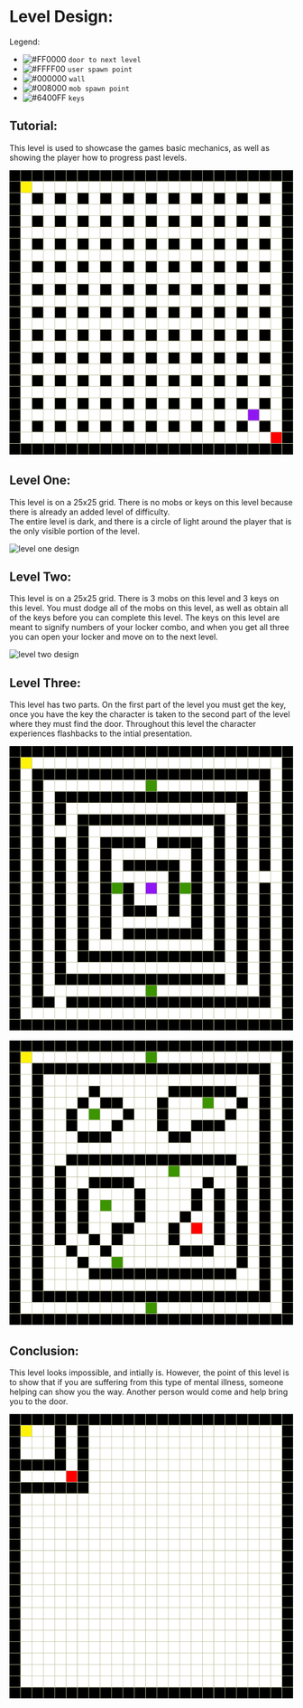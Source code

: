 # Level Design:
Legend:
- ![#FF0000](https://placehold.it/15/ff0000/000000?text=+) `door to next level`
- ![#FFFF00](https://placehold.it/15/ffff00/000000?text=+) `user spawn point`
- ![#000000](https://placehold.it/15/000000/000000?text=+) `wall`
- ![#008000](https://placehold.it/15/008000/000000?text=+) `mob spawn point`
- ![#6400FF](https://placehold.it/15/6400FF/000000?text=+) `keys`

## Tutorial:
This level is used to showcase the games basic mechanics, as well as showing the player how to progress past levels.

![tutorial design](https://github.com/notsaad/KinaxisContest/blob/master/GraphicsLibrary/LevelDesign/Tutorial/Tutorial%20Design.png)

## Level One:
This level is on a 25x25 grid. There is no mobs or keys on this level because there is already an added level of difficulty. <br>
The entire level is dark, and there is a circle of light around the player that is the only visible portion of the level.

![level one design](https://github.com/notsaad/KinaxisContest/blob/master/GraphicsLibrary/LevelDesign/Level1/Level1%20Design.png)

## Level Two:
This level is on a 25x25 grid. There is 3 mobs on this level and 3 keys on this level. You must dodge all of the mobs on this level, as well as obtain all of the keys before you can complete this level. The keys on this level are meant to signify numbers of your locker combo, and when you get all three you can open your locker and move on to the next level.

![level two design](https://github.com/notsaad/KinaxisContest/blob/master/GraphicsLibrary/LevelDesign/Level2/Level2%20Design.png)

## Level Three:
This level has two parts. On the first part of the level you must get the key, once you have the key the character is taken to the second part of the level where they must find the door. Throughout this level the character experiences flashbacks to the intial presentation.

![level three design part one](https://github.com/notsaad/KinaxisContest/blob/master/GraphicsLibrary/LevelDesign/Level3/Level3%20Design%20(1).png)

![level three design part two](https://github.com/notsaad/KinaxisContest/blob/master/GraphicsLibrary/LevelDesign/Level3/Level3%20Design%20(2).png)

## Conclusion:
This level looks impossible, and intially is. However, the point of this level is to show that if you are suffering from this type of mental illness, someone helping can show you the way. Another person would come and help bring you to the door.

![conclusion design](https://github.com/notsaad/KinaxisContest/blob/master/GraphicsLibrary/LevelDesign/Conclusion/Conclusion%20Design.png)

